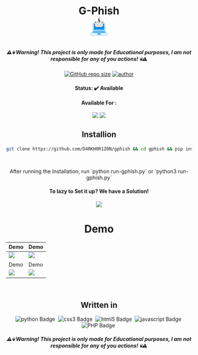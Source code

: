 <h1 align="center">
  G-Phish<br>
  <kbd>
    <img style="height: 60px; width: 60px;" src="https://raw.githubusercontent.com/D4RKH0R1Z0N/gphish/master/images/icon2.png">
  </kdb>
</h1>

<h5 align="center">
  ⚠💀 Warning! This project is only made for Educational purposes, I am not responsible for any of you actions! 💀⚠
</h5>

<p align="center">
  <a href="https://github.com/D4RKH0R1Z0N/gphish"><img alt="GitHub repo size" src="https://img.shields.io/github/repo-size/D4RKH0R1Z0N/gphish?style=for-the-badge&color=green&logo=github&link=https://github.com/D4RKH0R1Z0N/gphish&link=https://github.com/D4RKH0R1Z0N/gphish"></a>
  <a href="https://github.com/D4RKH0R1Z0N"><img alt="author" src="https://img.shields.io/badge/Made%20by-D4RKH0R1Z0N-blue?style=for-the-badge&logo=github&link=https://github.com/D4RKH0R1Z0N&link=https://github.com/D4RKH0R1Z0N"></a>
</p>

<h4 align="center">
  Status: ✔️ Available
  <br><br>
  Available For :
  <br><br>
  <img src="https://img.shields.io/badge/Windows-05122A?style=for-the-badge&logo=windows">
  <img src="https://img.shields.io/badge/Linux-05122A?style=for-the-badge&logo=linux">
</h4>

<div align="center">
  <h2>Installion</h2></a>

  ```bash
  git clone https://github.com/D4RKH0R1Z0N/gphish && cd gphish && pip install -r requirements.txt && echo "GPhish has been Installed, Please run 'python run-gphish.py' or 'python3 run-gphish.py'"
  ```
  <br>
  <p>After running the Installation, run `python run-gphish.py` or `python3 run-gphish.py`</p>
  <h4>To lazy to Set it up? We have a Solution!</h4>
  <a href="https://replit.com/@D4RKH0R1Z0N/GPhish?v=1"><img src="https://img.shields.io/badge/Use%20Online%20on%20Repl.it!-05122A?style=for-the-badge&logo=replit"></a>
</div>

<div align="center">
  <h1 style="text-align: center; display: hidden;">Demo</h1>
</div>

| Demo | Demo |
| ------------  | ------------ |
|![](https://gphish.herokuapp.com/images/demo1.png)|![](https://gphish.herokuapp.com/images/demo2.png)
| Demo | Demo |
|![](https://gphish.herokuapp.com/images/demo3.png)|![](https://gphish.herokuapp.com/images/demo5.png)

<br>
<div align="center">
  <h2>Written in</h2>
  <img src="https://img.shields.io/badge/Python-05122A?style=for-the-badge&logo=python" alt="python Badge" height="25">&nbsp;
  <img src="https://img.shields.io/badge/Css3-05122A?style=for-the-badge&logo=css3" alt="css3 Badge" height="25">&nbsp;
  <img src="https://img.shields.io/badge/Html5-05122A?style=for-the-badge&logo=html5" alt="html5 Badge" height="25">&nbsp;
  <img src="https://img.shields.io/badge/Javascript-05122A?style=for-the-badge&logo=javascript" alt="javascript Badge" height="25">&nbsp;
  <img src="https://img.shields.io/badge/PHP-05122A?style=for-the-badge&logo=php" alt="PHP Badge" height="25">&nbsp;
  <h5 align="center">
    ⚠💀 Warning! This project is only made for Educational purposes, I am not responsible for any of you actions! 💀⚠
  </h5>
</div>
